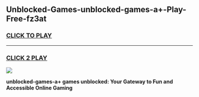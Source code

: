 
## Unblocked-Games-unblocked-games-a+-Play-Free-fz3at
<h3>
<a href="https://premium76.site?title=unblocked-games-a+&ref=19M">CLICK TO PLAY</a></h3>
<hr>

<h3>
<a href="https://premium76.site?title=unblocked-games-a+&ref=19M">CLICK 2 PLAY</a>
  
</h3>

<a href="https://premium76.site?title=unblocked-games-a+&ref=19M"><img src="https://clearcache.store/games.png"></a>


**unblocked-games-a+ games unblocked: Your Gateway to Fun and Accessible Online Gaming**
